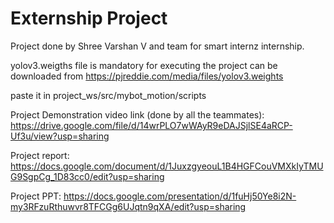 # Externship Project

Project done by Shree Varshan V  and team  for smart internz internship.

yolov3.weigths file is mandatory for executing the project
can be downloaded from https://pjreddie.com/media/files/yolov3.weights

paste it in project_ws/src/mybot_motion/scripts

Project Demonstration video link (done by all the teammates): https://drive.google.com/file/d/14wrPLO7wWAyR9eDAJSjlSE4aRCP-Uf3u/view?usp=sharing 
 
 
Project report: https://docs.google.com/document/d/1JuxzgyeouL1B4HGFCouVMXkIyTMUG9SgpCg_1D83cc0/edit?usp=sharing
 
 
 Project PPT: https://docs.google.com/presentation/d/1fuHj50Ye8i2N-my3RFzuRthuwvr8TFCGg6UJqtn9qXA/edit?usp=sharing
